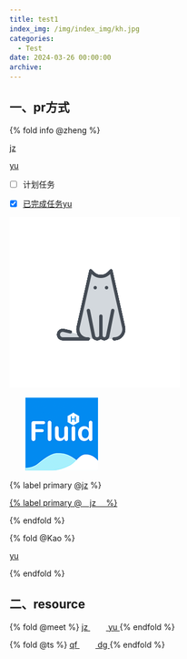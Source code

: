 ```yaml
---
title: test1
index_img: /img/index_img/kh.jpg
categories:
  - Test
date: 2024-03-26 00:00:00
archive:
---
```


## 一、pr方式

{% fold info @zheng %}

[jz](/Test/test_zheng_jz)

[yu](/Test/test_zheng_yu#zheng)

- [ ] 计划任务 

- [x] [已完成任务yu](/Test/test_zheng_yu)



[![jzzzzzzzz](img/avatar.png)](/Test/test_zheng_jz "jzzz")

&emsp;&emsp;[![](img\fluid.png)](/Test/test_zheng_yu)



{% label primary @[jz](/Test/test_zheng_jz) %}



[{% label primary @&emsp;jz&emsp; %}](/Test/test_zheng_jz)


{% endfold %}


{% fold @Kao %}

[yu](/Test/test_zheng_yu#kao)


{% endfold %}

## 二、resource
{% fold @meet %}
[  jz  ](/Test/test_zheng_jz)&emsp;&emsp;[  yu  ](/Test/test_zheng_yu)
{% endfold %}

{% fold @ts %}
[  qf  ](/Test/test_zheng_jz)&emsp;&emsp;[  dg  ](/Test/test_zheng_yu)
{% endfold %}